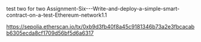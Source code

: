 

test two for two
Assignment-Six---Write-and-deploy-a-simple-smart-contract-on-a-test-Ethereum-network1.1

https://sepolia.etherscan.io/tx/0xb9d3fb40f8a45c9181346b73a2e3fbcacabb6305ecda8cf1709d56bf5d6a6317